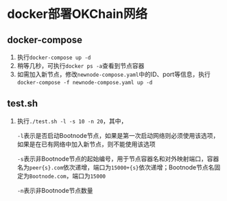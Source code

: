 # docker部署OKChain网络

## docker-compose

1. 执行`docker-compose up -d`
2. 稍等几秒，可执行`docker ps -a`查看到节点容器
3. 如需加入新节点，修改`newnode-compose.yaml`中的ID、port等信息，执行`docker-compose -f newnode-compose.yaml up -d`


## test.sh

1. 执行`./test.sh -l -s 10 -n 20`，其中，

    `-l`表示是否启动Bootnode节点，如果是第一次启动网络则必须使用该选项，如果是在已有网络中加入新节点，则不能使用该选项

    `-s`表示非Bootnode节点的起始编号，用于节点容器名和对外映射端口，容器名为`peer{s}.com`依次递增，端口为`15000+{s}`依次递增；Bootnode节点名固定为`Bootnode.com`，端口为`15000`

    `-n`表示非Bootnode节点数量